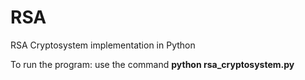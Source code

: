 # RSA
RSA Cryptosystem implementation in Python

To run the program: use the command 
**python rsa_cryptosystem.py**
